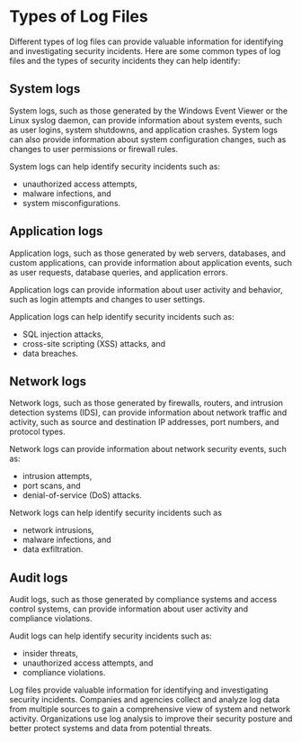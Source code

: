 # Types of Log Files

Different types of log files can provide valuable information for 
identifying and investigating security incidents. 
Here are some common types of log files 
and the types of security incidents they can help identify:

## System logs

System logs, such as those generated by the Windows Event Viewer 
or the Linux syslog daemon, can provide information about system events, 
such as user logins, system shutdowns, and application crashes. 
System logs can also provide information about system configuration changes, 
such as changes to user permissions or firewall rules. 

System logs can help identify security incidents such as: 

- unauthorized access attempts, 
- malware infections, and 
- system misconfigurations.

## Application logs

Application logs, such as those generated by web servers, 
databases, and custom applications, 
can provide information about application events, 
such as user requests, database queries, and application errors. 

Application logs can provide information about user activity and behavior, 
such as login attempts and changes to user settings. 

Application logs can help identify security incidents such as:

- SQL injection attacks, 
- cross-site scripting (XSS) attacks, and 
- data breaches.

## Network logs

Network logs, such as those generated by firewalls, routers, 
and intrusion detection systems (IDS), 
can provide information about network traffic and activity, 
such as source and destination IP addresses, port numbers, 
and protocol types. 

Network logs can provide information about network security events, such as:

- intrusion attempts, 
- port scans, and 
- denial-of-service (DoS) attacks. 

Network logs can help identify security incidents such as 

- network intrusions, 
- malware infections, and 
- data exfiltration.

## Audit logs

Audit logs, such as those generated by compliance systems 
and access control systems, can provide information about 
user activity and compliance violations. 

Audit logs can help identify security incidents such as:

- insider threats, 
- unauthorized access attempts, and 
- compliance violations.

Log files provide valuable information for identifying 
and investigating security incidents. 
Companies and agencies collect and analyze log data from multiple sources 
to gain a comprehensive view of system and network activity. 
Organizations use log analysis to improve their security posture and 
better protect systems and data from potential threats.
